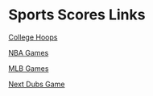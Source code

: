 # Sports Scores Links

[College Hoops](https://www.google.com/search?q=college+basketball+games+today&client=safari&rls=en)

[NBA Games](https://www.google.com/search?q=nba+games+today&client=safari&rls=en)

[MLB Games](https://www.google.com/search?q=baseball+games+today&client=safari&rls=en)

[Next Dubs Game](https://www.google.com/search?q=what+time+does+the+next+warriors+game+start&client=safari&rls=en)
